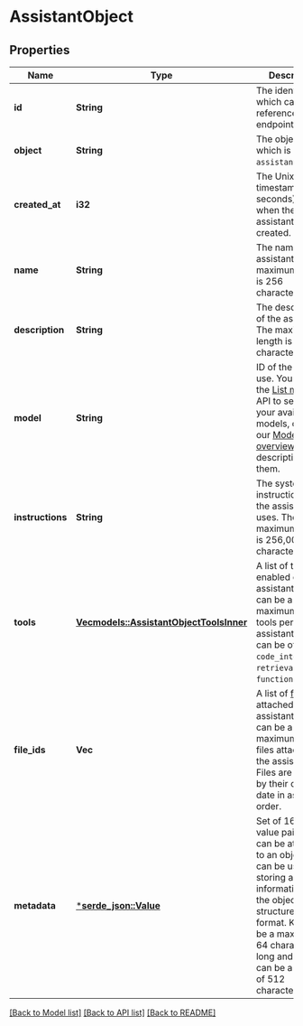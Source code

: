 # AssistantObject

## Properties
Name | Type | Description | Notes
------------ | ------------- | ------------- | -------------
**id** | **String** | The identifier, which can be referenced in API endpoints. | 
**object** | **String** | The object type, which is always `assistant`. | 
**created_at** | **i32** | The Unix timestamp (in seconds) for when the assistant was created. | 
**name** | **String** | The name of the assistant. The maximum length is 256 characters.  | 
**description** | **String** | The description of the assistant. The maximum length is 512 characters.  | 
**model** | **String** | ID of the model to use. You can use the [List models](/docs/api-reference/models/list) API to see all of your available models, or see our [Model overview](/docs/models/overview) for descriptions of them.  | 
**instructions** | **String** | The system instructions that the assistant uses. The maximum length is 256,000 characters.  | 
**tools** | [**Vec<models::AssistantObjectToolsInner>**](AssistantObject_tools_inner.md) | A list of tool enabled on the assistant. There can be a maximum of 128 tools per assistant. Tools can be of types `code_interpreter`, `retrieval`, or `function`.  | 
**file_ids** | **Vec<String>** | A list of [file](/docs/api-reference/files) IDs attached to this assistant. There can be a maximum of 20 files attached to the assistant. Files are ordered by their creation date in ascending order.  | 
**metadata** | [***serde_json::Value**](.md) | Set of 16 key-value pairs that can be attached to an object. This can be useful for storing additional information about the object in a structured format. Keys can be a maximum of 64 characters long and values can be a maxium of 512 characters long.  | 

[[Back to Model list]](../README.md#documentation-for-models) [[Back to API list]](../README.md#documentation-for-api-endpoints) [[Back to README]](../README.md)


